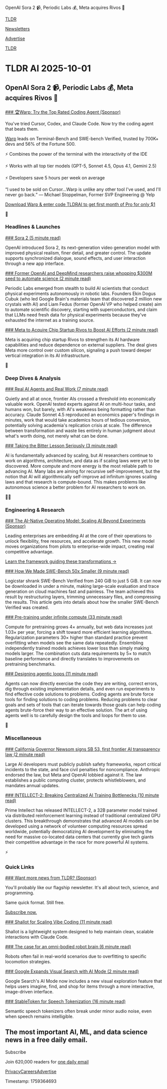 OpenAI Sora 2 📹, Periodic Labs 💰, Meta acquires Rivos 🤝

[TLDR](/)

[Newsletters](/newsletters)

[Advertise](https://advertise.tldr.tech/)

[TLDR](/)

# TLDR AI 2025-10-01

## OpenAI Sora 2 📹, Periodic Labs 💰, Meta acquires Rivos 🤝

### 

[### 🏆Warp: Try the Top Rated Coding Agent (Sponsor)](https://www.warp.dev/code?utm_source=publications&amp;utm_medium=newsletter&amp;utm_campaign=warp_code_10_1_primary&amp;utm_content=tldr_ai)

You've tried Cursor, Codex, and Claude Code. Now try the coding agent that beats them.

[Warp](https://www.warp.dev/code?utm_source=publications&utm_medium=newsletter&utm_campaign=warp_code_10_1_primary&utm_content=tldr_ai) leads on Terminal-Bench and SWE-bench Verified, trusted by 700K+ devs and 56% of the Fortune 500.

⚡️ Combines the power of the terminal with the interactivity of the IDE

⚡️ Works with all top tier models (GPT-5, Sonnet 4.5, Opus 4.1, Gemini 2.5)

⚡️ Developers save 5 hours per week on average

“I used to be sold on Cursor…Warp is unlike any other tool I've used, and I'll never go back.” — Michael Stoppelman, Former SVP Engineering @ Yelp

[Download Warp & enter code TLDRAI to get first month of Pro for only $1](https://www.warp.dev/code?utm_source=publications&utm_medium=newsletter&utm_campaign=warp_code_10_1_primary&utm_content=tldr_ai)

🚀

### Headlines & Launches

[### Sora 2 (5 minute read)](https://openai.com/index/sora-2/?utm_source=tldrai)

OpenAI introduced Sora 2, its next-generation video generation model with improved physical realism, finer detail, and greater control. The update supports synchronized dialogue, sound effects, and user interaction through a new app interface.

[### Former OpenAI and DeepMind researchers raise whopping $300M seed to automate science (2 minute read)](https://techcrunch.com/2025/09/30/former-openai-and-deepmind-researchers-raise-whopping-300m-seed-to-automate-science/?utm_source=tldrai)

Periodic Labs emerged from stealth to build AI scientists that conduct physical experiments autonomously in robotic labs. Founders Ekin Dogus Cubuk (who led Google Brain's materials team that discovered 2 million new crystals with AI) and Liam Fedus (former OpenAI VP who helped create) aim to automate scientific discovery, starting with superconductors, and claim that LLMs need fresh data for physical experiments because they've exhausted the internet as a training source.

[### Meta to Acquire Chip Startup Rivos to Boost AI Efforts (2 minute read)](https://www.reuters.com/business/meta-buy-chip-startup-rivos-ai-effort-source-says-2025-09-30/?utm_source=tldrai)

Meta is acquiring chip startup Rivos to strengthen its AI hardware capabilities and reduce dependence on external suppliers. The deal gives Meta more control over custom silicon, signaling a push toward deeper vertical integration in its AI infrastructure.

🧠

### Deep Dives & Analysis

[### Real AI Agents and Real Work (7 minute read)](https://www.oneusefulthing.org/p/real-ai-agents-and-real-work?utm_source=tldrai)

Quietly and all at once, frontier AIs crossed a threshold into economically valuable work. OpenAI tested experts against AI on multi-hour tasks, and humans won, but barely, with AI's weakness being formatting rather than accuracy. Claude Sonnet 4.5 reproduced an economics paper's findings in minutes, work that would take academics hours of tedious conversion, potentially solving academia's replication crisis at scale. The difference between transformation and waste lies entirely in human judgment about what's worth doing, not merely what can be done.

[### Taking the Bitter Lesson Seriously (3 minute read)](https://rohanpandey.substack.com/p/taking-the-bitter-lesson-seriously?utm_source=tldrai)

AI is fundamentally advanced by scaling, but AI researchers continue to work on algorithms, architecture, and data as if scaling laws were yet to be discovered. More compute and more energy is the most reliable path to advancing AI. Many labs are aiming for recursive self-improvement, but the notion that AI will algorithmically self-improve ad infinitum ignores scaling laws and that research is compute-bound. This makes problems like autonomous science a better problem for AI researchers to work on.

👨‍💻

### Engineering & Research

[### The AI-Native Operating Model: Scaling AI Beyond Experiments (Sponsor)](https://www.instabase.com/resources/ai-native-operating-model-guide?utm_campaign=3PM-2025-10-TLDR-AI-Native-Operating-Model-Ebook&amp;utm_content=sponsored-newsletter&amp;utm_medium=3pp&amp;utm_source=tldr)

Leading enterprises are embedding AI at the core of their operations to unlock flexibility, free resources, and accelerate growth. This new model moves organizations from pilots to enterprise-wide impact, creating real competitive advantage.

[Learn the framework guiding these transformations →](https://www.instabase.com/resources/ai-native-operating-model-guide?utm_campaign=3PP-2025-10-TLDR-AI-Native-Operating-Model-Ebook&utm_content=sponsored-newsletter&utm_medium=3pm&utm_source=tldr)

[### How We Made SWE-Bench 50x Smaller (9 minute read)](https://logicstar.ai/blog/how-we-made-swe-bench-50x-smaller?utm_source=tldrai)

Logicstar shrank SWE-Bench Verified from 240 GiB to just 5 GiB. It can now be downloaded in under a minute, making large-scale evaluation and trace generation on cloud machines fast and painless. The team achieved this result by restructuring layers, trimming unnecessary files, and compressing the results. This article gets into details about how the smaller SWE-Bench Verified was created.

[### Pre-training under infinite compute (33 minute read)](https://arxiv.org/pdf/2509.14786?utm_source=tldrai)

Compute for pretraining grows 4× annually, but web data increases just 1.03× per year, forcing a shift toward more efficient learning algorithms. Regularization parameters 30× higher than standard practice prevent overfitting when models see the same data repeatedly. Ensembling independently trained models achieves lower loss than simply making models larger. The combination cuts data requirements by 5× to match baseline performance and directly translates to improvements on pretraining benchmarks.

[### Designing agentic loops (11 minute read)](https://simonwillison.net/2025/Sep/30/designing-agentic-loops/?utm_source=tldrai)

Agents can now directly exercise the code they are writing, correct errors, dig through existing implementation details, and even run experiments to find effective code solutions to problems. Coding agents are brute force tools for finding solutions to coding problems. Reducing problems to clear goals and sets of tools that can iterate towards those goals can help coding agents brute-force their way to an effective solution. The art of using agents well is to carefully design the tools and loops for them to use.

🎁

### Miscellaneous

[### California Governor Newsom signs SB 53, first frontier AI transparency law (2 minute read)](https://www.theverge.com/ai-artificial-intelligence/787918/sb-53-the-landmark-ai-transparency-bill-is-now-law-in-california?utm_source=tldrai)

Large AI developers must publicly publish safety frameworks, report critical incidents to the state, and face civil penalties for noncompliance. Anthropic endorsed the law, but Meta and OpenAI lobbied against it. The law establishes a public computing cluster, protects whistleblowers, and mandates annual updates.

[### INTELLECT-2: Breaking Centralized AI Training Bottlenecks (10 minute read)](https://www.primeintellect.ai/blog/intellect-2-release?utm_source=tldrai)

Prime Intellect has released INTELLECT-2, a 32B parameter model trained via distributed reinforcement learning instead of traditional centralized GPU clusters. This breakthrough demonstrates that advanced AI models can be developed using a network of volunteer computing resources spread worldwide, potentially democratizing AI development by eliminating the need for massive co-located data centers that currently give tech giants their competitive advantage in the race for more powerful AI systems.

⚡️

### Quick Links

[### Want more news from TLDR? (Sponsor)](https://tldr.tech/signup/?utm_source=tldrai&amp;utm_medium=newsletter&amp;utm_campaign=quicklinks10012025)

You'll probably like our flagship newsletter. It's all about tech, science, and programming.

Same quick format. Still free.

[Subscribe now.](https://tldr.tech/signup/?utm_source=tldrai&utm_medium=newsletter&utm_campaign=quicklinks10012025)

[### Shallot for Scaling Vibe Coding (11 minute read)](https://huggingface.co/blog/vibegame?utm_source=tldrai)

Shallot is a lightweight system designed to help maintain clean, scalable interactions with Claude Code.

[### The case for an omni-bodied robot brain (6 minute read)](https://www.skild.ai/blogs/omni-bodied?utm_source=tldrai)

Robots often fail in real-world scenarios due to overfitting to specific locomotion strategies.

[### Google Expands Visual Search with AI Mode (2 minute read)](https://blog.google/products/search/search-ai-updates-september-2025/?utm_source=tldrai)

Google Search's AI Mode now includes a new visual exploration feature that helps users imagine, find, and shop for items through a more interactive, image-driven interface.

[### StableToken for Speech Tokenization (16 minute read)](https://arxiv.org/abs/2509.22220?utm_source=tldrai)

Semantic speech tokenizers often break under minor audio noise, even when speech remains intelligible.

## The most important AI, ML, and data science news in a free daily email.

Subscribe

Join 620,000 readers for [one daily email](/api/latest/ai)

[Privacy](/privacy)[Careers](https://jobs.ashbyhq.com/tldr.tech)[Advertise](/ai/advertise)

Timestamp: 1759364693